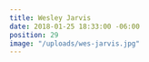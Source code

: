 ```yaml
---
title: Wesley Jarvis
date: 2018-01-25 18:33:00 -06:00
position: 29
image: "/uploads/wes-jarvis.jpg"
---
```


